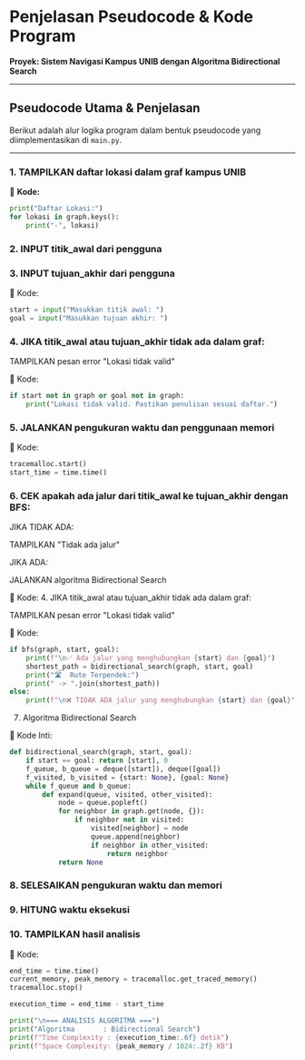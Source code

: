 # Penjelasan Pseudocode & Kode Program
**Proyek: Sistem Navigasi Kampus UNIB dengan Algoritma Bidirectional Search**

---

## Pseudocode Utama & Penjelasan

Berikut adalah alur logika program dalam bentuk pseudocode yang diimplementasikan di `main.py`.

---

### 1. TAMPILKAN daftar lokasi dalam graf kampus UNIB

📄 **Kode:**
```python
print("Daftar Lokasi:")
for lokasi in graph.keys():
    print("-", lokasi)
```
### 2. INPUT titik_awal dari pengguna

### 3. INPUT tujuan_akhir dari pengguna

📄 Kode:
```python
start = input("Masukkan titik awal: ")
goal = input("Masukkan tujuan akhir: ")
```
### 4. JIKA titik_awal atau tujuan_akhir tidak ada dalam graf:

TAMPILKAN pesan error "Lokasi tidak valid"

📄 Kode:
```python
if start not in graph or goal not in graph:
    print("Lokasi tidak valid. Pastikan penulisan sesuai daftar.")
```

### 5. JALANKAN pengukuran waktu dan penggunaan memori
📄 Kode:
```python
tracemalloc.start()
start_time = time.time()
```

### 6. CEK apakah ada jalur dari titik_awal ke tujuan_akhir dengan BFS:

JIKA TIDAK ADA:

TAMPILKAN "Tidak ada jalur"

JIKA ADA:

JALANKAN algoritma Bidirectional Search

📄 Kode:
4. JIKA titik_awal atau tujuan_akhir tidak ada dalam graf:

TAMPILKAN pesan error "Lokasi tidak valid"

📄 Kode:

```python
if bfs(graph, start, goal):
    print(f"\n✅ Ada jalur yang menghubungkan {start} dan {goal}")
    shortest_path = bidirectional_search(graph, start, goal)
    print("🛣  Rute Terpendek:")
    print(" -> ".join(shortest_path))
else:
    print(f"\n❌ TIDAK ADA jalur yang menghubungkan {start} dan {goal}")
```

7. Algoritma Bidirectional Search

📄 Kode Inti:
```python
def bidirectional_search(graph, start, goal):
    if start == goal: return [start], 0
    f_queue, b_queue = deque([start]), deque([goal])
    f_visited, b_visited = {start: None}, {goal: None}
    while f_queue and b_queue:
        def expand(queue, visited, other_visited):
            node = queue.popleft()
            for neighbor in graph.get(node, {}):
                if neighbor not in visited:
                    visited[neighbor] = node
                    queue.append(neighbor)
                    if neighbor in other_visited:
                        return neighbor
            return None
```

### 8. SELESAIKAN pengukuran waktu dan memori

### 9. HITUNG waktu eksekusi
### 10. TAMPILKAN hasil analisis

📄 Kode:
```python
end_time = time.time()
current_memory, peak_memory = tracemalloc.get_traced_memory()
tracemalloc.stop()

execution_time = end_time - start_time

print("\n=== ANALISIS ALGORITMA ===")
print("Algoritma       : Bidirectional Search")
print(f"Time Complexity : {execution_time:.6f} detik")
print(f"Space Complexity: {peak_memory / 1024:.2f} KB")
```
